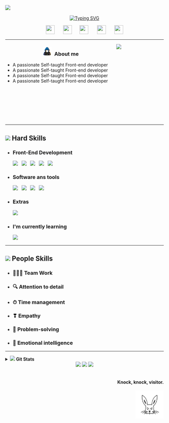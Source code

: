 <a href="https://visitorbadge.io/status?path=https%3A%2F%2Fgithub.com%2Fapocsenpai"><img src="https://api.visitorbadge.io/api/daily?path=https%3A%2F%2Fgithub.com%2Fapocsenpai&label=profile.dailyVisitors&labelColor=%23003b00&countColor=%23008f11&style=plastic&labelStyle=none"/></a>
<p align="center">
<a href="https://git.io/typing-svg"><img src="https://readme-typing-svg.demolab.com?font=Fira+Code&weight=700&size=25&duration=3000&pause=600&color=00FF41&center=true&width=443&height=80&lines=%F0%9F%96%96+Hello+World!;I'm+Jon;Follow+the+white+rabbit.+%F0%9F%90%87" alt="Typing SVG" /></a>
</p>

<div align="center">
  
  <!-- Contacts tags -->
<a href="mailto:sennasjonatas@gmail.com"><img height="28" width="28" src="https://cdn.simpleicons.org/gmail/00FF41" /></a>
&#8287;&#8287;&#8287;&#8287;&#8287;
<a href="https://github.com/apocsenpai"><img height="28" width="28" src="https://cdn.simpleicons.org/github/00FF41" /></a>&#8287;&#8287;&#8287;&#8287;&#8287;
<a href="https://www.linkedin.com/in/jonatas-sennas-69a359221/"><img height="28" width="28" src="https://cdn.simpleicons.org/linkedin/00FF41" /></a>
&#8287;&#8287;&#8287;&#8287;&#8287;
<a href="https://discordapp.com/users/319828221933649920"><img height="28" width="28" src="https://cdn.simpleicons.org/discord/00FF41" /></a>
&#8287;&#8287;&#8287;&#8287;&#8287;
<a href="https://twitter.com/apocsenpai"><img height="28" width="28" src="https://cdn.simpleicons.org/twitter/00FF41" /></a>

</div>

<hr>
<img align="right" src="https://i.giphy.com/media/smzfl3E7a4iHK/giphy.webp" height="auto" width="30%">
<h3 align="center"> <img src="https://github.com/0xAbdulKhalid/0xAbdulKhalid/raw/main/assets/mdImages/about_me.gif" width="28px" alt="About me"/>&#8287; <b> About me </b> </h3>



<ul>
  <li>A passionate Self-taught Front-end developer</li>
  <li>A passionate Self-taught Front-end developer</li>
  <li>A passionate Self-taught Front-end developer</li>
  <li>A passionate Self-taught Front-end developer</li>
 
 </ul>
 
 <br><br><br><br><br><br>
 <hr>

<!-- Hard skills -->
  <h2><img src="https://media2.giphy.com/media/QssGEmpkyEOhBCb7e1/giphy.gif?cid=ecf05e47a0n3gi1bfqntqmob8g9aid1oyj2wr3ds3mg700bl&rid=giphy.gif" width ="25"><b>  Hard Skills</b></h2>
<ul>
  <li>
    <h3>Front-End Development</h3>
    <img height="auto" width="40" src="https://cdn.simpleicons.org/html5/E34F26" />&#8287;&#8287;
    <img height="auto" width="40" src="https://cdn.simpleicons.org/css3/1572B6" />&#8287;&#8287;
    <img height="auto" width="40" src="https://cdn.simpleicons.org/javascript/F7DF1E" />&#8287;&#8287;
    <img height="auto" width="40" src="https://cdn.simpleicons.org/bootstrap/7952B3" />&#8287;&#8287;
    <img height="auto" width="40" src="https://cdn.simpleicons.org/sass/CC6699" />&#8287;&#8287;
  </li>
  <li>
    <h3>Software ans tools</h3>
    <img height="auto" width="40" src="https://cdn.simpleicons.org/git/F05032" />&#8287;&#8287;
    <img height="auto" width="40" src="https://cdn.simpleicons.org/github/999999" />&#8287;&#8287;
    <img height="auto" width="40" src="https://cdn.simpleicons.org/linux/FCC624" />&#8287;&#8287;
    <img height="auto" width="40" src="https://cdn.simpleicons.org/visualstudio/5C2D91" />
  </li>
  <li>
    <h3>Extras</h3>
    <img height="auto" width="40" src="https://cdn.simpleicons.org/gnometerminal/008F11" />&#8287;&#8287;
  </li>
  <li>
   <h3>I'm currently learning</h3>
   <img height="auto" width="40" src="https://cdn.simpleicons.org/react/61DAFB" />&#8287;&#8287;
 </li>
 </ul>
 <hr>
<!-- People skills -->
  <h2><img src="https://i.giphy.com/media/oH9EpHYhOtlIZipqpk/giphy.webp" width ="40"><b>  People Skills</b></h2>
<ul>
  <li><h3>👨‍👧‍👦 Team Work</h3></li>
  <li><h3>🔍 Attention to detail</h3></li>
  <li><h3>⏱ Time management</h3></li>
  <li><h3>❣ Empathy</h3></li>
  <li><h3>🧩 Problem-solving</h3></li>
  <li><h3>🧠 Emotional intelligence</h3></li>
 </ul>
 <hr>
<details>
<summary> <img src="https://next3-assets.s3.amazonaws.com/activities/1320/backgrounds-1495419106-graphs_a3_72dpi.gif" width ="25"><b>  Git Stats</b></summary>
<br>
  <div align="center">
<picture>
<source 
  srcset="https://github-readme-stats.vercel.app/api/top-langs/?username=apocsenpai&bg_color=00000000&title_color=008F11&icon_color=008F11&text_color=fafafa"
  media="(prefers-color-scheme: dark)"
/>
<source
  srcset="https://github-readme-stats.vercel.app/api/top-langs/?username=apocsenpai&bg_color=00000000&title_color=003B00&icon_color=008F11&text_color=040404"
  media="(prefers-color-scheme: light), (prefers-color-scheme: no-preference)"
/>
<img src="https://github-readme-stats.vercel.app/api/top-langs/?username=apocsenpai" />
</picture>
    &#8287;&#8287;
    <picture>
<source 
  srcset="https://github-readme-stats.vercel.app/api?username=apocsenpai&show_icons=true&bg_color=00000000&title_color=008F11&icon_color=008F11&text_color=fafafa"
  media="(prefers-color-scheme: dark)"
/>
<source
  srcset="https://github-readme-stats.vercel.app/api?username=apocsenpai&show_icons=true&bg_color=00000000&title_color=003B00&icon_color=008F11&text_color=040404"
  media="(prefers-color-scheme: light), (prefers-color-scheme: no-preference)"
/>
<img src="https://github-readme-stats.vercel.app/api?username=anuraghazra&show_icons=true" />
</picture>
  </div>
</details>

<div align="center">
  <a href="https://github.com/apocsenpai/Projeto_04_parrotsCardGame"/><img width="320px" src="https://github-readme-stats.vercel.app/api/pin/?username=apocsenpai&repo=Projeto_04_parrotsCardGame" /><a>
<a href="https://github.com/jansenosorio/buzzquizz"/><img width="320px" src="https://github-readme-stats.vercel.app/api/pin/?username=jansenosorio&repo=buzzquizz" /><a>
<a href="https://github.com/apocsenpai/BatePapoUol"/><img width="320px" src="https://github-readme-stats.vercel.app/api/pin/?username=apocsenpai&repo=BatePapoUol" /><a>
  </div>

<br>
 <h4 align="right">Knock, knock, visitor.</h4>
 <picture>
<source 
  srcset="./whiteRabbit.png"
  media="(prefers-color-scheme: dark)"
/>
<source
  srcset="./rabbit.png"
  media="(prefers-color-scheme: light), (prefers-color-scheme: no-preference)"
/>
  <img align="right" width="90px" src="./rabbit.png"/>
</picture>

<!--
Color pallette

Vampire Black - #0D0208
Dark Green - #003B00
Islamic Green - #008F11
Malachite - #00FF41
-->
